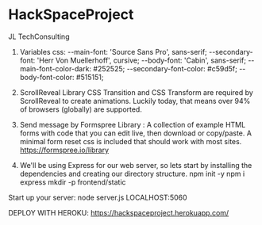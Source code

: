 # HackSpaceProject
JL TechConsulting 
1. Variables css: 
 --main-font: 'Source Sans Pro', sans-serif;
    --secondary-font: 'Herr Von Muellerhoff', cursive;
    --body-font: 'Cabin', sans-serif;
    --main-font-color-dark: #252525;
    --secondary-font-color: #c59d5f;
    --body-font-color: #515151;
    
2. ScrollReveal Library
CSS Transition and CSS Transform are required by ScrollReveal to create animations. Luckily today, that means over 94% of browsers (globally) are supported.
<script src="https://unpkg.com/scrollreveal"></script>

3. Send message by Formspree Library : 
A collection of example HTML forms with code that you can edit live, then download or copy/paste. A minimal form reset css is included that should work with most sites.
https://formspree.io/library

4. We'll be using Express for our web server, so lets start by installing the dependencies and creating our directory structure.
npm init -y
npm i express
mkdir -p frontend/static

Start up your server:
node server.js
LOCALHOST:5060

DEPLOY WITH HEROKU: 
https://hackspaceproject.herokuapp.com/

